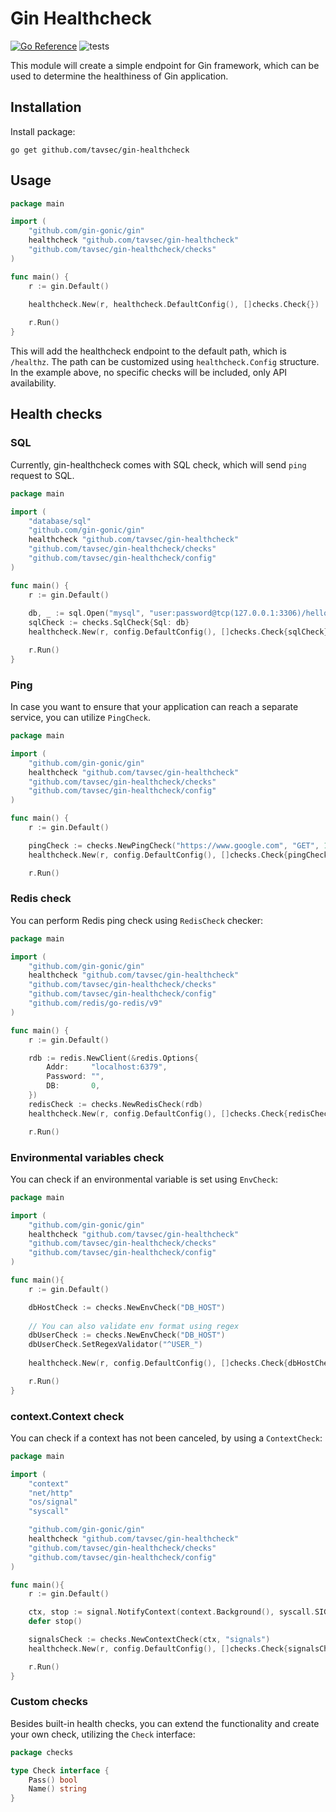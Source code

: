 # Gin Healthcheck
[![Go Reference](https://pkg.go.dev/badge/github.com/tavsec/gin-healthcheck.svg)](https://pkg.go.dev/github.com/tavsec/gin-healthcheck)
![tests](https://github.com/tavsec/gin-healthcheck/actions/workflows/test.yaml/badge.svg)

This module will create a simple endpoint for Gin framework, 
which can be used to determine the healthiness of Gin application.

## Installation
Install package:
```shell
go get github.com/tavsec/gin-healthcheck
```

## Usage
```go
package main

import (
    "github.com/gin-gonic/gin"
    healthcheck "github.com/tavsec/gin-healthcheck"
    "github.com/tavsec/gin-healthcheck/checks"
)

func main() {
    r := gin.Default()

    healthcheck.New(r, healthcheck.DefaultConfig(), []checks.Check{})
	
    r.Run()
}
```

This will add the healthcheck endpoint to the default path, which is `/healthz`. The path can be customized
using `healthcheck.Config` structure. In the example above, no specific checks will be included, only API availability.

## Health checks

### SQL
Currently, gin-healthcheck comes with SQL check, which will send `ping` request to SQL.

```go
package main

import (
    "database/sql"
    "github.com/gin-gonic/gin"
    healthcheck "github.com/tavsec/gin-healthcheck"
    "github.com/tavsec/gin-healthcheck/checks"
    "github.com/tavsec/gin-healthcheck/config"
)

func main() {
    r := gin.Default()
	
    db, _ := sql.Open("mysql", "user:password@tcp(127.0.0.1:3306)/hello")
    sqlCheck := checks.SqlCheck{Sql: db}
    healthcheck.New(r, config.DefaultConfig(), []checks.Check{sqlCheck})

    r.Run()
}
```

### Ping
In case you want to ensure that your application can reach a separate service, you can utilize `PingCheck`.

```go
package main

import (
    "github.com/gin-gonic/gin"
    healthcheck "github.com/tavsec/gin-healthcheck"
    "github.com/tavsec/gin-healthcheck/checks"
    "github.com/tavsec/gin-healthcheck/config"
)

func main() {
    r := gin.Default()

    pingCheck := checks.NewPingCheck("https://www.google.com", "GET", 1000, nil, nil)
    healthcheck.New(r, config.DefaultConfig(), []checks.Check{pingCheck})

    r.Run()
```

### Redis check
You can perform Redis ping check using `RedisCheck` checker:

```go
package main

import (
    "github.com/gin-gonic/gin"
    healthcheck "github.com/tavsec/gin-healthcheck"
    "github.com/tavsec/gin-healthcheck/checks"
    "github.com/tavsec/gin-healthcheck/config"
    "github.com/redis/go-redis/v9"
)

func main() {
    r := gin.Default()

    rdb := redis.NewClient(&redis.Options{
        Addr:     "localhost:6379",
        Password: "",
        DB:       0,
    })
    redisCheck := checks.NewRedisCheck(rdb)
    healthcheck.New(r, config.DefaultConfig(), []checks.Check{redisCheck})

    r.Run()
```

### Environmental variables check
You can check if an environmental variable is set using `EnvCheck`:
```go
package main

import (
    "github.com/gin-gonic/gin"
    healthcheck "github.com/tavsec/gin-healthcheck"
    "github.com/tavsec/gin-healthcheck/checks"
    "github.com/tavsec/gin-healthcheck/config"
)

func main(){
    r := gin.Default()

    dbHostCheck := checks.NewEnvCheck("DB_HOST")
	
    // You can also validate env format using regex
    dbUserCheck := checks.NewEnvCheck("DB_HOST")
    dbUserCheck.SetRegexValidator("^USER_")
	
    healthcheck.New(r, config.DefaultConfig(), []checks.Check{dbHostCheck, dbUserCheck})

    r.Run()
}
```

### context.Context check
You can check if a context has not been canceled, by using a `ContextCheck`:
```go
package main

import (
    "context"
    "net/http"
    "os/signal"
    "syscall"

    "github.com/gin-gonic/gin"
    healthcheck "github.com/tavsec/gin-healthcheck"
    "github.com/tavsec/gin-healthcheck/checks"
    "github.com/tavsec/gin-healthcheck/config"
)

func main(){
    r := gin.Default()

    ctx, stop := signal.NotifyContext(context.Background(), syscall.SIGINT, syscall.SIGTERM)
    defer stop()

    signalsCheck := checks.NewContextCheck(ctx, "signals")
    healthcheck.New(r, config.DefaultConfig(), []checks.Check{signalsCheck})

    r.Run()
}
```

### Custom checks
Besides built-in health checks, you can extend the functionality and create your own check, utilizing the `Check` interface:
```go
package checks

type Check interface {
    Pass() bool
    Name() string
}
```
